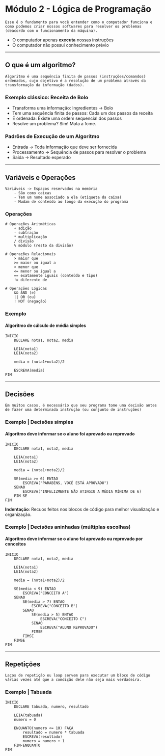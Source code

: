 # Módulo 2 - Lógica de Programação

    Esse é o fundamento para você entender como o computador funciona e como podemos criar nossos softwares para resolver os problemas (deacordo com o funcionamento da máquina).

- O computador apenas **executa** nossas instruções
- O computador não possui conhecimento prévio
___
## O que é um algoritmo?
    
    Algoritmo é uma sequência finita de passos (instruções/comandos) ordenados, cujo objetivo é a resolução de um problema através da transformação da informação (dados).

### Exemplo clássico: Receita de Bolo
- Transforma uma informação: Ingredientes -> Bolo
- Tem uma sequência finita de passos: Cada um dos passos da receita
- É ordenada: Existe uma ordem sequencial dos passos
- Resolve um problema? Sim! Mata a fome.

### Padrões de Execução de um Algoritmo
- Entrada -> Toda informação que deve ser fornecida
- Processamento -> Sequência de passos para resolver o problema 
- Saída -> Resultado esperado

___
## Variáveis e Operações
    
    Variáveis -> Espaços reservados na memória
        - São como caixas
        - Tem um nome associado a ela (etiqueta da caixa)
        - Mudam de conteúdo ao longo da execução do programa

### Operações

    # Operações Aritméticas
        + adição
        - subtração
        * multiplicação
        / divisão
        % módulo (resto da divisão)

    # Operações Relacionais
        > maior que
        >= maior ou igual a
        < menor que
        <= menor ou igual a
        == exatamente iguais (conteúdo e tipo)
        != diferente de

    # Operações Lógicas
        && AND (e)
        || OR (ou)
        ! NOT (negação)

### Exemplo
#### Algoritmo de cálculo de média simples

    INICIO
        DECLARE nota1, nota2, media

        LEIA(nota1)
        LEIA(nota2)
        
        media = (nota1+nota2)/2
        
        ESCREVA(media)
    FIM
___
## Decisões

    Em muitos casos, é necessário que seu programa tome uma decisão antes de fazer uma determinada instrução (ou conjunto de instruções)

### Exemplo | Decisões simples
#### Algoritmo deve informar se o aluno foi aprovado ou reprovado
    INICIO
        DECLARE nota1, nota2, media
       
        LEIA(nota1)
        LEIA(nota2)

        media = (nota1+nota2)/2

        SE(media >= 6) ENTAO
            ESCREVA("PARABÉNS, VOCÊ ESTÁ APROVADO")
        SENAO
            ESCREVA("INFELIZMENTE NÃO ATINGIU A MÉDIA MÍNIMA DE 6)
        FIM SE
    FIM

**Indentação**: Recuos feitos nos blocos de código para melhor visualização e organização.

### Exemplo | Decisões aninhadas (múltiplas escolhas)
#### Algoritmo deve informar se o aluno foi aprovado ou reprovado por conceitos
    INICIO
        DECLARE nota1, nota2, media
       
        LEIA(nota1)
        LEIA(nota2)

        media = (nota1+nota2)/2

        SE(media < 9) ENTAO
            ESCREVA("CONCEITO A")
        SENAO
            SE(media > 7) ENTAO
                ESCREVA("CONCEITO B")
            SENAO
                SE(media > 5) ENTAO
                    ESCREVA("CONCEITO C")
                SENAO
                    ESCREVA("ALUNO REPROVADO")
                FIMSE
            FIMSE
        FIMSE
    FIM
___
## Repetições
    Laços de repetição ou loop servem para executar um bloco de código várias vezes até que a condição dele não seja mais verdadeira.

### Exemplo | Tabuada
    INICIO
        DECLARE tabuada, numero, resultado

        LEIA(tabuada)
        numero = 0

        ENQUANTO(numero <= 10) FAÇA
            resultado = numero * tabuada
            ESCREVA(resultado)
            numero = numero + 1
        FIM-ENQUANTO
    FIM